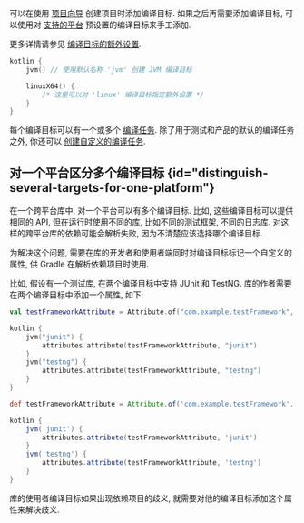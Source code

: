 [//]: # (title: 为 Kotlin Multiplatform 设置编译目标)

可以在使用 [项目向导](https://kmp.jetbrains.com/) 创建项目时添加编译目标.
如果之后再需要添加编译目标, 可以使用对 [支持的平台](multiplatform-dsl-reference.md#targets) 预设置的编译目标来手工添加.

更多详情请参见 [编译目标的额外设置](multiplatform-dsl-reference.md#common-target-configuration).

```kotlin
kotlin {
    jvm() // 使用默认名称 'jvm' 创建 JVM 编译目标

    linuxX64() {
        /* 这里可以对 'linux' 编译目标指定额外设置 */
    }
}
```

每个编译目标可以有一个或多个 [编译任务](multiplatform-configure-compilations.md).
除了用于测试和产品的默认的编译任务之外, 你还可以 [创建自定义的编译任务](multiplatform-configure-compilations.md#create-a-custom-compilation).

## 对一个平台区分多个编译目标 {id="distinguish-several-targets-for-one-platform"}

在一个跨平台库中, 对一个平台可以有多个编译目标. 比如, 这些编译目标可以提供相同的 API, 但在运行时使用不同的库, 比如不同的测试框架, 不同的日志库.
对这样的跨平台库的依赖可能会解析失败, 因为不清楚应该选择哪个编译目标.

为解决这个问题, 需要在库的开发者和使用者端同时对编译目标标记一个自定义的属性, 供 Gradle 在解析依赖项目时使用.

比如, 假设有一个测试库, 在两个编译目标中支持 JUnit 和 TestNG. 库的作者需要在两个编译目标中添加一个属性, 如下:

<tabs group="build-script">
<tab title="Kotlin" group-key="kotlin">

```kotlin
val testFrameworkAttribute = Attribute.of("com.example.testFramework", String::class.java)

kotlin {
    jvm("junit") {
        attributes.attribute(testFrameworkAttribute, "junit")
    }
    jvm("testng") {
        attributes.attribute(testFrameworkAttribute, "testng")
    }
}
```

</tab>
<tab title="Groovy" group-key="groovy">

```groovy
def testFrameworkAttribute = Attribute.of('com.example.testFramework', String)

kotlin {
    jvm('junit') {
        attributes.attribute(testFrameworkAttribute, 'junit')
    }
    jvm('testng') {
        attributes.attribute(testFrameworkAttribute, 'testng')
    }
}
```

</tab>
</tabs>

库的使用者编译目标如果出现依赖项目的歧义, 就需要对他的编译目标添加这个属性来解决歧义.
